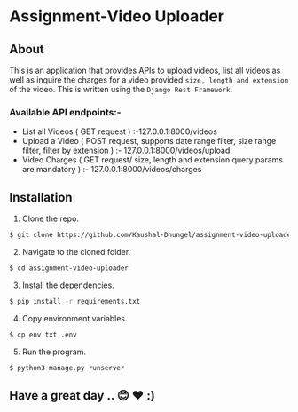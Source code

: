 # Assignment-Video Uploader

## About
This is an application that provides APIs to upload videos, list all videos as well as inquire the charges for a video provided
`size, length and extension` of the video. This is written using the `Django Rest Framework`.

### Available API endpoints:-
- List all Videos ( GET request ) :-127.0.0.1:8000/videos
- Upload a Video ( POST request, supports date range filter, size range filter, filter by extension ) :- 127.0.0.1:8000/videos/upload
- Video Charges ( GET request/ size, length and extension query params are mandatory ) :- 127.0.0.1:8000/videos/charges

## Installation 
1. Clone the repo.
```sh
$ git clone https://github.com/Kaushal-Dhungel/assignment-video-uploader.git
```

2. Navigate to the cloned folder.
```sh
$ cd assignment-video-uploader
```

3. Install the dependencies.
```sh
$ pip install -r requirements.txt
```

4. Copy environment variables.
```sh
$ cp env.txt .env
```

5. Run the program.
```sh
$ python3 manage.py runserver
```

## Have a great day ..  :blush: :heart: :)
